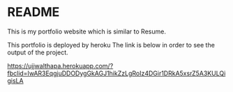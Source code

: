 # README

This is my portfolio website which is similar to Resume. 

This portfolio is deployed by heroku 
The link is below in order to see the output of the project.

https://ujjwalthapa.herokuapp.com/?fbclid=IwAR3EqgjuDDODygGkAGJ1hikZzLgRoIz4DGir1DRkA5xsrZ5A3KULQigisLA

